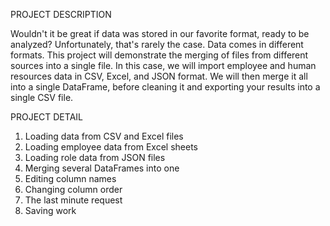PROJECT DESCRIPTION


Wouldn't it be great if  data was stored in our favorite format, ready to be analyzed? Unfortunately, that's rarely the case. Data comes in different formats. This project will demonstrate the merging of files from different sources into a single file. In this case, we will import employee and human resources data in CSV, Excel, and JSON format. We will then merge it all into a single DataFrame, before cleaning it and exporting your results into a single CSV file.


PROJECT DETAIL


1. Loading data from CSV and Excel files
2. Loading employee data from Excel sheets
3. Loading role data from JSON files
4. Merging several DataFrames into one
5. Editing column names
6. Changing column order
7. The last minute request
8. Saving work